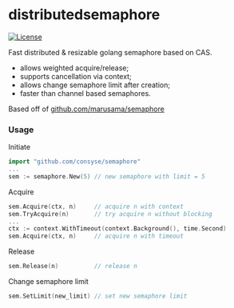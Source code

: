 distributedsemaphore
=========
[![License](https://img.shields.io/github/license/mashape/apistatus.svg?maxAge=2592000)](LICENSE)

Fast distributed & resizable golang semaphore based on CAS.

* allows weighted acquire/release;
* supports cancellation via context;
* allows change semaphore limit after creation;
* faster than channel based semaphores.

Based off of [github.com/marusama/semaphore](https://github.com/marusama/semaphore)

### Usage
Initiate
```go
import "github.com/consyse/semaphore"
...
sem := semaphore.New(5) // new semaphore with limit = 5
```
Acquire
```go
sem.Acquire(ctx, n)     // acquire n with context
sem.TryAcquire(n)       // try acquire n without blocking 
...
ctx := context.WithTimeout(context.Background(), time.Second)
sem.Acquire(ctx, n)     // acquire n with timeout
``` 
Release
```go
sem.Release(n)          // release n
```
Change semaphore limit
```go
sem.SetLimit(new_limit) // set new semaphore limit
```
